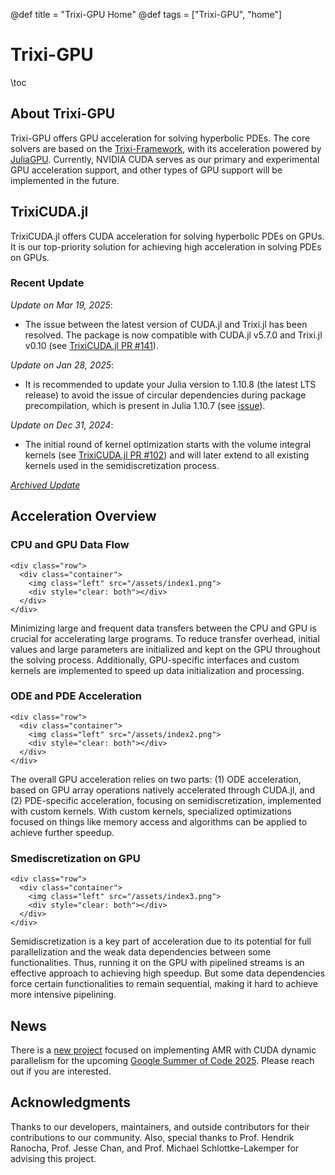 @def title = "Trixi-GPU Home"
@def tags = ["Trixi-GPU", "home"]

# Trixi-GPU

\toc

## About Trixi-GPU

Trixi-GPU offers GPU acceleration for solving hyperbolic PDEs. The core solvers are based on the [Trixi-Framework](https://trixi-framework.github.io/), with its acceleration powered by [JuliaGPU](https://juliagpu.org/). Currently, NVIDIA CUDA serves as our primary and experimental GPU acceleration support, and other types of GPU support will be implemented in the future.

## TrixiCUDA.jl

TrixiCUDA.jl offers CUDA acceleration for solving hyperbolic PDEs on GPUs. It is our top-priority solution for achieving high acceleration in solving PDEs on GPUs.

### Recent Update

*Update on Mar 19, 2025*:
- The issue between the latest version of CUDA.jl and Trixi.jl has been resolved. The package is now compatible with CUDA.jl v5.7.0 and Trixi.jl v0.10 (see [TrixiCUDA.jl PR #141](https://github.com/trixi-gpu/TrixiCUDA.jl/pull/141)).

*Update on Jan 28, 2025*:
- It is recommended to update your Julia version to 1.10.8 (the latest LTS release) to avoid the issue of circular dependencies during package precompilation, which is present in Julia 1.10.7 (see [issue](https://discourse.julialang.org/t/circular-dependency-warning/123388)).

*Update on Dec 31, 2024*:
- The initial round of kernel optimization starts with the volume integral kernels (see [TrixiCUDA.jl PR #102](https://github.com/trixi-gpu/TrixiCUDA.jl/pull/102)) and will later extend to all existing kernels used in the semidiscretization process.

[*Archived Update*](/update)

## Acceleration Overview

### CPU and GPU Data Flow

~~~
<div class="row">
  <div class="container">
    <img class="left" src="/assets/index1.png">
    <div style="clear: both"></div>
  </div>
</div>
~~~

Minimizing large and frequent data transfers between the CPU and GPU is crucial for accelerating large programs. To reduce transfer overhead, initial values and large parameters are initialized and kept on the GPU throughout the solving process. Additionally, GPU-specific interfaces and custom kernels are implemented to speed up data initialization and processing.

### ODE and PDE Acceleration

~~~
<div class="row">
  <div class="container">
    <img class="left" src="/assets/index2.png">
    <div style="clear: both"></div>      
  </div>
</div>
~~~

The overall GPU acceleration relies on two parts: (1) ODE acceleration, based on GPU array operations natively accelerated through CUDA.jl, and (2) PDE-specific acceleration, focusing on semidiscretization, implemented with custom kernels. With custom kernels, specialized optimizations focused on things like memory access and algorithms can be applied to achieve further speedup.

### Smediscretization on GPU

~~~
<div class="row">
  <div class="container">
    <img class="left" src="/assets/index3.png">
    <div style="clear: both"></div>      
  </div>
</div>
~~~

Semidiscretization is a key part of acceleration due to its potential for full parallelization and the weak data dependencies between some functionalities. Thus, running it on the GPU with pipelined streams is an effective approach to achieving high speedup. But some data dependencies force certain functionalities to remain sequential, making it hard to achieve more intensive pipelining.

## News

There is a [new project](https://julialang.org/jsoc/gsoc/trixi/#adaptive_mesh_refinement_on_gpus_with_cuda_dynamic_parallelism) focused on implementing AMR with CUDA dynamic parallelism for the upcoming [Google Summer of Code 2025](https://summerofcode.withgoogle.com/). Please reach out if you are interested.

## Acknowledgments

Thanks to our developers, maintainers, and outside contributors for their contributions to our community. Also, special thanks to Prof. Hendrik Ranocha, Prof. Jesse Chan, and Prof. Michael Schlottke-Lakemper for advising this project.